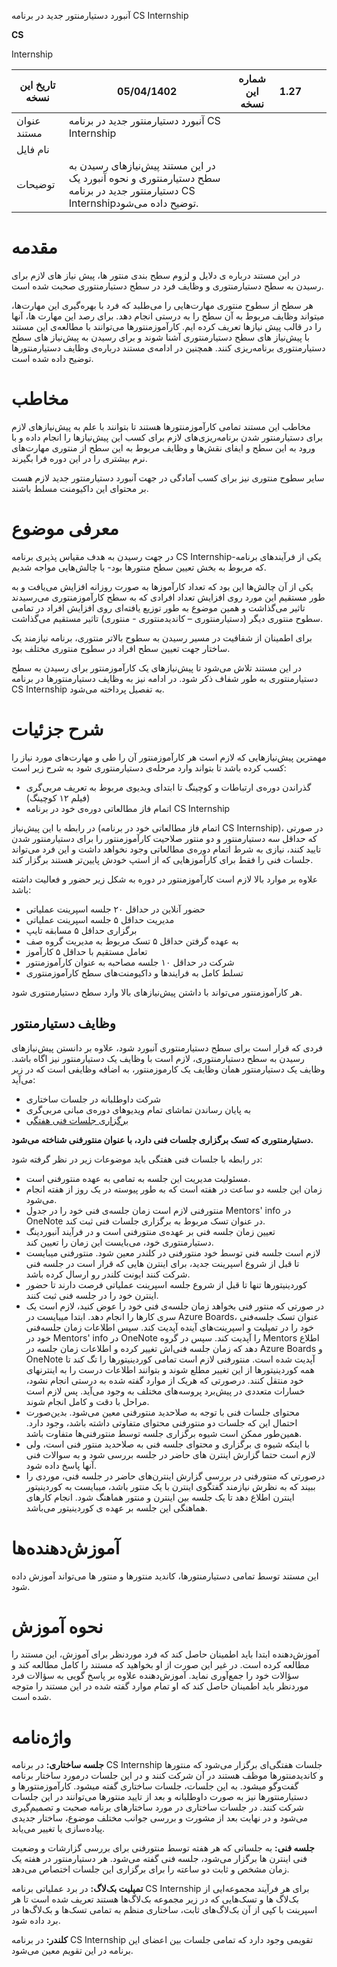 آنبورد دستیارمنتور جدید در برنامه CS Internship

**CS**

Internship

| تاریخ این نسخه | 05/04/1402 | شماره این نسخه | 1.27 |     |     |
| --- | --- | --- | --- | --- | --- |
| عنوان مستند | آنبورد دستیارمنتور جدید در برنامه CS Internship |     |     |     |     |
| نام فایل |     |     |     |     |     |
| توضیحات | در این مستند پیش‌نیاز‌های رسیدن به سطح دستیار‌منتوری و نحوه آنبورد یک دستیارمنتور جدید در برنامه CS Internshipتوضیح داده می‌شود. |     |     |     |     |

# مقدمه

در این مستند درباره ی دلایل و لزوم سطح بندی منتور ها، پیش نیاز های لازم برای رسیدن به سطح دستیارمنتوری و وظایف فرد در سطح دستیارمنتوری صحبت شده است.

هر سطح از سطوح منتوری مهارت‌هایی را می‌طلبد که فرد با بهره‌گیری این مهارت‌ها، میتواند وظایف مربوط به آن سطح را به درستی انجام دهد. برای رصد این مهارت ها، آنها را در قالب پیش نیازها تعریف کرده ایم. کارآموزمنتورها می‌توانند با مطالعه‌ی این مستند با پیش‌نیاز های سطح دستیارمنتوری آشنا شوند و برای رسیدن به پیش‌نیاز های سطح دستیارمنتوری برنامه‌ریزی کنند. همچنین در ادامه‌ی مستند درباره‌ی وظایف دستیارمنتورها توضیح داده شده است.

# مخاطب

مخاطب این مستند تمامی کارآموزمنتورها هستند تا بتوانند با علم به پیش‌نیاز‌های لازم برای دستیار‌منتور شدن برنامه‌ریزی‌های لازم برای کسب این پیش‌نیاز‌ها را انجام داده و با ورود به این سطح و ایفای نقش‌ها و وظایف مربوط به این سطح از منتوری مهارت‌های نرم بیشتری را در این دوره فرا بگیرند.

سایر سطوح منتوری نیز برای کسب آمادگی در جهت آنبورد دستیارمنتور جدید لازم هست بر محتوای این داکیومنت مسلط باشند.

# معرفی موضوع

در جهت رسیدن به هدف مقیاس پذیری برنامه CS Internship-یکی از فرآیند‌های برنامه که مربوط به بخش تعیین سطح منتورها بود- با چالش‌هایی مواجه شدیم.

یکی از آن چالش‌ها این بود که تعداد کارآموزها به صورت روزانه افزایش می‌یافت و به طور مستقیم این مورد روی افزایش تعداد افرادی که به سطح کارآموز‌منتوری می‌رسیدند تاثیر می‌گذاشت و همین موضوع به طور توزیع یافته‌ای روی افزایش افراد در تمامی سطوح منتوری دیگر (دستیار‌منتوری – کاندیدمنتوری - منتوری) تاثیر مستقیم می‌گذاشت.

برای اطمینان از شفافیت در مسیر رسیدن به سطوح بالاتر منتوری، برنامه نیازمند یک ساختار جهت تعیین سطح افراد در سطوح منتوری مختلف بود.

در این مستند تلاش می‌شود تا پیش‌نیازهای یک کارآموز‌منتور برای رسیدن به سطح دستیار‌منتوری به طور شفاف ذکر شود. در ادامه نیز به وظایف دستیارمنتورها در برنامه CS Internship به تفصیل پرداخته می‌شود.

# شرح جزئیات

مهمترین پیش‌نیازهایی که لازم است هر کارآموز‌منتور آن را طی و مهارت‌‌های مورد نیاز را کسب کرده باشد تا بتواند وارد مرحله‌ی دستیارمنتوری شود به شرح زیر است:

- گذراندن دوره‌ی ارتباطات و کوچینگ تا ابتدای ویدیوی مربوط به تعریف مربی‌گری (فیلم ۱۲ کوچینگ)
- اتمام فاز مطالعاتی دوره‌ی خود در برنامه CS Internship

در رابطه با این پیش‌نیاز (اتمام فاز مطالعاتی خود در برنامه CS Internship)، در صورتی که حداقل سه دستیار‌منتور و دو منتور صلاحیت کارآموز‌منتور را برای دستیار‌منتور شدن تایید کنند، نیازی به شرط اتمام دوره‌ی مطالعاتی وجود نخواهد داشت و این فرد می‌تواند جلسات فنی را فقط برای کارآموزهایی که از استپ خودش پایین‌تر هستند برگزار کند.

علاوه بر موارد بالا لازم است کارآموز‌منتور در دوره به شکل زیر حضور و فعالیت داشته باشد:

- حضور آنلاین در حداقل ۲۰ جلسه اسپرینت عملیاتی
- مدیریت حداقل ۵ جلسه اسپرینت عملیاتی
- برگزاری حداقل ۵ مسابقه تایپ
- به عهده گرفتن حداقل ۵ تسک مربوط به مدیریت گروه صف
- تعامل مستقیم با حداقل ۵ کارآموز
- شرکت در حداقل ۱۰ جلسه مصاحبه به عنوان کارآموزمنتور
- تسلط کامل به فرایندها و داکیومنت‌های سطح کارآموزمنتوری

هر کارآموزمنتور می‌تواند با داشتن پیش‌نیاز‌های بالا وارد سطح دستیارمنتوری شود.

## وظایف دستیارمنتور

فردی که قرار است برای سطح دستیارمنتوری آنبورد شود، علاوه بر دانستن پیش‌نیاز‌های رسیدن به سطح دستیارمنتوری، لازم است با وظایف یک دستیارمنتور نیز اگاه باشد. وظایف یک دستیار‌منتور همان وظایف یک کارموزمنتور، به اضافه وظایفی است که در زیر می‌آید:

- شرکت داوطلبانه در جلسات ساختاری
- به پایان رساندن تماشای تمام ویدیوهای دوره‌ی مبانی مربی‌گری
- [برگزاری جلسات فنی هفتگی](https://mehransystems.sharepoint.com/:w:/r/sites/CSInternship/_layouts/15/Doc.aspx?sourcedoc=%7B638BD9D3-FDF2-4F7B-B94C-7DA6D8855A78%7D&file=CSI%20-%20Process%20-%20Attending%20assistant%20mentor%20sessions%20-%20Farsi.docx&action=default&mobileredirect=true)

**دستیارمنتوری که تسک برگزاری جلسات فنی دارد، با عنوان منتورفنی شناخته می‌شود.**

در رابطه با جلسات فنی هفتگی باید موضوعات زیر در نظر گرفته شود:

- مسئولیت مدیریت این جلسه به تمامی به عهده منتورفنی است.
- زمان این جلسه دو ساعت در هفته است که به طور پیوسته در یک روز از هفته انجام می‌شود.
- منتورفنی لازم است زمان جلسه‌ی فنی خود را در جدول Mentors' info در OneNote در عنوان تسک مربوط به برگزاری جلسات فنی ثبت کند.
- تعیین زمان جلسه فنی بر عهده‌ی منتورفنی است و در فرآیند آنبوردینگ دستیارمنتوری خود، می‌بایست این زمان را تعیین کند.
- لازم است جلسه فنی توسط خود منتورفنی در کلندر معین شود. منتورفنی میبایست تا قبل از شروع اسپرینت جدید، برای اینترن هایی که قرار است در جلسه فنی شرکت کنند ایونت کلندر رو ارسال کرده باشد.
- کوردینیتورها تنها تا قبل از شروع جلسه اسپرینت عملیاتی فرصت دارند تا حضور اینترن خود را در جلسه فنی ثبت کنند.
- در صورتی که منتور فنی بخواهد زمان جلسه‌ی فنی خود را عوض کنید، لازم است یک سری کارها را انجام دهد. ابتدا میبایست در Azure Boards، عنوان تسک جلسه‌فنی خود را در تمپلیت و اسپرینت‌های آینده آپدیت کند. سپس اطلاعات زمان جلسه‌فنی خود در Mentors' info در OneNote را آپدیت کند. سپس در گروه Mentors اطلاع دهد که زمان جلسه فنی‌اش تغییر کرده و اطلاعات زمان جلسه در Azure Boards و OneNote آپدیت شده است. منتور‌فنی لازم است تمامی کوردینیتورها را تگ کند تا همه کوردینیتورها از این تغییر مطلع شوند و بتوانند اطلاعات درست را به اینترنهای خود منتقل کنند. درصورتی که هریک از موارد گفته شده به درستی انجام نشود، خسارات متعددی در پیش‌برد پروسه‌های مختلف به وجود می‌آید. پس لازم است مراحل با دقت و کامل انجام شوند.
- محتوای جلسات فنی با توجه به صلاحدید منتورفنی معین می‌شود. بدین‌صورت احتمال این که جلسات دو منتورفنی محتوای متفاوتی داشته باشد، وجود دارد. همین‌طور ممکن است شیوه برگزاری جلسه توسط منتورفنی‌ها متفاوت باشد.
- با اینکه شیوه ی برگزاری و محتوای جلسه فنی به صلاحدید منتور فنی است، ولی لازم است حتما گزارش اینترن های حاضر در جلسه بررسی شود و به سوالات فنی آنها پاسخ داده شود.
- درصورتی که منتورفنی در بررسی گزارش اینترن‌های حاضر در جلسه فنی، موردی را ببیند که به نظرش نیازمند گفتگوی اینترن با یک منتور باشد، میبایست به کوردینیتور اینترن اطلاع دهد تا یک جلسه بین اینترن و منتور هماهنگ شود. انجام کارهای هماهنگی این جلسه بر عهده ی کوردینیتور می‌باشد.

# آموزش‌دهنده‌ها

این مستند توسط تمامی دستیار‌منتور‌ها، کاندید منتورها و منتور ها می‌تواند آموزش داده شود.

# نحوه آموزش

آموزش‌دهنده ابتدا باید اطمینان حاصل کند که فرد موردنظر برای آموزش، این مستند را مطالعه کرده است. در غیر این صورت از او بخواهید که مستند را کامل مطالعه کند و سؤالات خود را جمع‌آوری نماید. آموزش‌دهنده علاوه بر پاسخ گویی به سؤالات فرد موردنظر باید اطمینان حاصل کند که او تمام موارد گفته ‌شده در این مستند را متوجه شده است.

# واژه‌نامه

**جلسه ساختاری:** در برنامه CS Internship جلسات هفتگی‌ای برگزار می‌شود که منتور‌ها و کاندیدمنتورها موظف هستند در آن شرکت کنند و در این جلسات درمورد ساختار برنامه گفت‌وگو میشود. به این جلسات، جلسات ساختاری گفته میشود. کارآموزمنتورها و دستیارمنتور‌ها نیز به صورت داوطلبانه و بعد از تایید منتورها می‌توانند در این جلسات شرکت کنند. در جلسات ساختاری در مورد ساختار‌های برنامه صحبت و تصمیم‌گیری می‌شود و در نهایت بعد از مشورت و بررسی جوانب مختلف موضوع، ساختار جدیدی پیاده‌سازی یا تغییر می‌یابد.

**جلسه فنی:** به جلساتی که هر هفته توسط منتورفنی برای بررسی گزارشات و وضعیت فنی اینترن ها برگزار می‌شود، جلسه فنی گفته می‌شود. هر دستیارمنتور در هفته یک زمان مشخص و ثابت دو ساعته را برای برگزاری این جلسات اختصاص می‌دهد.

**تمپلیت بک‌لاگ:** در برد عملیاتی برنامه CS Internship برای هر فرآیند مجموعه‌ایی از بک‌لاگ ها و تسک‌هایی که در زیر مجموعه بک‌لاگ‌ها هستند تعریف شده است تا هر اسپرینت با کپی از آن بک‌لاگ‌های ثابت، ساختاری منظم به تمامی تسک‌ها و بک‌لاگ‌ها در برد داده شود.

**کلندر:** در برنامه CS Internship تقویمی وجود دارد که تمامی جلسات بین اعضای این برنامه در این تقویم معین می‌شود.
